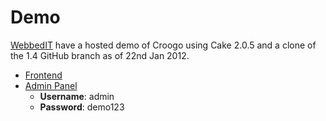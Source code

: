 # Demo

[WebbedIT](http://www.webbedit.co.uk/) have a hosted demo of Croogo using Cake
2.0.5 and a clone of the 1.4 GitHub branch as of 22nd Jan 2012.

* [Frontend](http://croogo.webbedit.co.uk)
* [Admin Panel](http://croogo.webbedit.co.uk/admin)
   * **Username**: admin
   * **Password**: demo123
